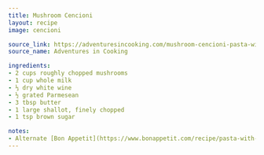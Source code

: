 ```yaml
---
title: Mushroom Cencioni
layout: recipe
image: cencioni

source_link: https://adventuresincooking.com/mushroom-cencioni-pasta-with/
source_name: Adventures in Cooking

ingredients:
- 2 cups roughly chopped mushrooms
- 1 cup whole milk
- ⅓ dry white wine
- ½ grated Parmesean
- 3 tbsp butter
- 1 large shallot, finely chopped
- 1 tsp brown sugar

notes:
- Alternate [Bon Appetit](https://www.bonappetit.com/recipe/pasta-with-mushrooms-and-prosciutto) version
---
```

